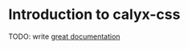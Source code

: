 # Introduction to calyx-css

TODO: write [great documentation](http://jacobian.org/writing/what-to-write/)
